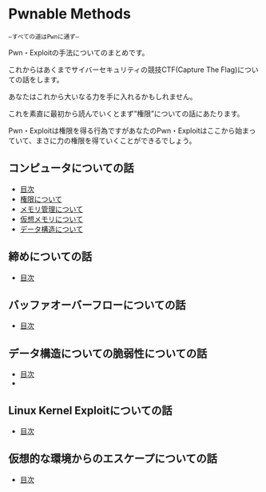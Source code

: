 # Pwnable Methods

`―すべての道はPwnに通ず―`

Pwn・Exploitの手法についてのまとめです。

これからはあくまでサイバーセキュリティの競技CTF(Capture The Flag)についての話をします。

あなたはこれから大いなる力を手に入れるかもしれません。

これを素直に最初から読んでいくとまず”権限”についての話にあたります。

Pwn・Exploitは権限を得る行為ですがあなたのPwn・Exploitはここから始まっていて、まさに力の権限を得ていくことができるでしょう。

## コンピュータについての話

* [目次](/ComputerScience/README.md)
* [権限について](/ComputerScience/Rights.md)
* [メモリ管理について](/ComputerScience/MemoryManagement.md)
* [仮想メモリについて](/ComputerScience/VirtualMemoryManagement.md)
* [データ構造について](/ComputerScience/DataStructure.md)

## 締めについての話

* [目次](/PwnEndingMethods/README.md)

## バッファオーバーフローについての話

* [目次](/BufferOverFlow/README.md)

## データ構造についての脆弱性についての話

* [目次](/DataStructure/README.md)
* 

## Linux Kernel Exploitについての話

* [目次](/LinuxKernelExploit/README.md)

## 仮想的な環境からのエスケープについての話

* [目次](/VirtualEnvironmentEscape/README.md)